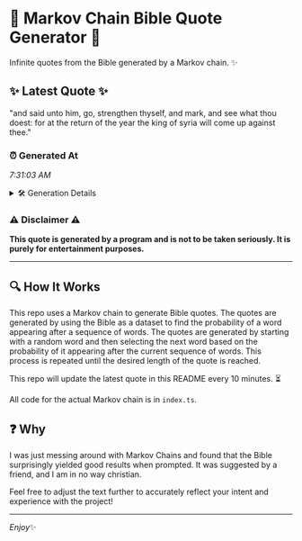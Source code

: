 # 📖 Markov Chain Bible Quote Generator 📖

Infinite quotes from the Bible generated by a Markov chain. ✨

## ✨ Latest Quote ✨
"and said unto him, go, strengthen thyself, and mark, and see what thou doest: for at the return of the year the king of syria will come up against thee."

### ⏰ Generated At
*7:31:03 AM*

<details>
    <summary>🛠️ Generation Details</summary>
    <p>
        <strong>🌱 Seed:</strong> and<br>
        <strong>🔄 Iterations:</strong> 29<br>
        <strong>📜 Context History:</strong><br>[ and ]: said<br>[ and, said ]: unto<br>[ and, said, unto ]: him,<br>[ and, said, unto, him, ]: go,<br>[ and, said, unto, him,, go, ]: strengthen<br>[ and, said, unto, him,, go,, strengthen ]: thyself,<br>[ said, unto, him,, go,, strengthen, thyself, ]: and<br>[ unto, him,, go,, strengthen, thyself,, and ]: mark,<br>[ him,, go,, strengthen, thyself,, and, mark, ]: and<br>[ go,, strengthen, thyself,, and, mark,, and ]: see<br>[ strengthen, thyself,, and, mark,, and, see ]: what<br>[ thyself,, and, mark,, and, see, what ]: thou<br>[ and, mark,, and, see, what, thou ]: doest:<br>[ mark,, and, see, what, thou, doest: ]: for<br>[ and, see, what, thou, doest:, for ]: at<br>[ see, what, thou, doest:, for, at ]: the<br>[ what, thou, doest:, for, at, the ]: return<br>[ thou, doest:, for, at, the, return ]: of<br>[ doest:, for, at, the, return, of ]: the<br>[ for, at, the, return, of, the ]: year<br>[ at, the, return, of, the, year ]: the<br>[ the, return, of, the, year, the ]: king<br>[ return, of, the, year, the, king ]: of<br>[ of, the, year, the, king, of ]: syria<br>[ the, year, the, king, of, syria ]: will<br>[ year, the, king, of, syria, will ]: come<br>[ the, king, of, syria, will, come ]: up<br>[ king, of, syria, will, come, up ]: against<br>[ of, syria, will, come, up, against ]: thee.<br>
    </p>
</details>

### ⚠️ Disclaimer ⚠️
**This quote is generated by a program and is not to be taken seriously. It is purely for entertainment purposes.**

---

## 🔍 How It Works

This repo uses a Markov chain to generate Bible quotes. The quotes are generated by using the Bible as a dataset to find the probability of a word appearing after a sequence of words. The quotes are generated by starting with a random word and then selecting the next word based on the probability of it appearing after the current sequence of words. This process is repeated until the desired length of the quote is reached.

This repo will update the latest quote in this README every 10 minutes. ⏳

All code for the actual Markov chain is in `index.ts`.

## ❓ Why

I was just messing around with Markov Chains and found that the Bible surprisingly yielded good results when prompted. 
It was suggested by a friend, and I am in no way christian.

Feel free to adjust the text further to accurately reflect your intent and experience with the project!

---

*Enjoy*✨
